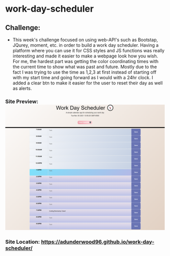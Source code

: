 # work-day-scheduler
## Challenge:
- This week's challenge focused on using web-API's such as Bootstap, JQurey, moment, etc. in order to build a work day scheduler. Having a platform where you can use it for CSS styles and JS functions was really interesting and made it easier to make a webpage look how you wish. For me, the hardest part was getting the color coordinating times with the current time to show what was past and future. Mostly due to the fact I was trying to use the time as 1,2,3 at first instead of starting off with my start time and going forward as I would with a 24hr clock. I added a clear btn to make it easier for the user to reset their day as well as alerts.

### Site Preview: ![Schedule](https://github.com/adunderwood96/work-day-scheduler/blob/6a794b06073ce69130e3014fe2c95995d79fb79c/assets/images/schedule.png)

### Site Location: https://adunderwood96.github.io/work-day-scheduler/

